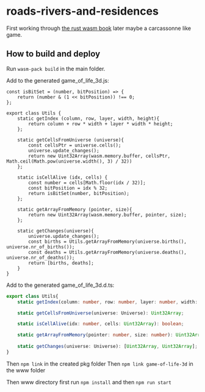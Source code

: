 # roads-rivers-and-residences
First working through [the rust wasm book](https://rustwasm.github.io/book/) later maybe a carcassonne like game.

## How to build and deploy

Run `wasm-pack build` in the main folder.

Add to the generated game_of_life_3d.js:
```ecmascript 6
const isBitSet = (number, bitPosition) => {
    return (number & (1 << bitPosition)) !== 0;
};

export class Utils {
    static getIndex (column, row, layer, width, height){
        return column + row * width + layer * width * height;
    };

    static getCellsFromUniverse (universe){
        const cellsPtr = universe.cells();
        universe.update_changes();
        return new Uint32Array(wasm.memory.buffer, cellsPtr, Math.ceil(Math.pow(universe.width(), 3) / 32))
    };

    static isCellAlive (idx, cells) {
        const number = cells[Math.floor(idx / 32)];
        const bitPosition = idx % 32;
        return isBitSet(number, bitPosition);
    };

    static getArrayFromMemory (pointer, size){
        return new Uint32Array(wasm.memory.buffer, pointer, size);
    };
    
    static getChanges(universe){
        universe.update_changes();
        const births = Utils.getArrayFromMemory(universe.births(), universe.nr_of_births());
        const deaths = Utils.getArrayFromMemory(universe.deaths(), universe.nr_of_deaths());
        return [births, deaths];
    }
}
```

Add to the generated game_of_life_3d.d.ts:
```typescript
export class Utils{
    static getIndex(column: number, row: number, layer: number, width: number, height: number): number;

    static getCellsFromUniverse(universe: Universe): Uint32Array;

    static isCellAlive(idx: number, cells: Uint32Array): boolean;

    static getArrayFromMemory(pointer: number, size: number): Uint32Array;
    
    static getChanges(universe: Universe): [Uint32Array, Uint32Array];
}
```

Then `npm link` in the created pkg folder
Then `npm link game-of-life-3d` in the www folder

Then www directory first run `npm install` and then `npm run start`
